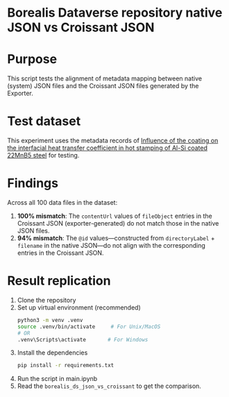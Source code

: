 # Borealis Dataverse repository native JSON vs Croissant JSON

# Purpose
This script tests the alignment of metadata mapping between native (system) JSON files and the Croissant JSON files generated by the Exporter.

# Test dataset
This experiment uses the metadata records of [Influence of the coating on the interfacial heat transfer coefficient in hot stamping of Al-Si coated 22MnB5 steel](https://borealisdata.ca/dataset.xhtml?persistentId=doi:10.5683/SP3/3N6JVZ&version=1.0) for testing.

# Findings
Across all 100 data files in the dataset:

1. **100% mismatch**: The `contentUrl` values of `fileObject` entries in the Croissant JSON (exporter-generated) do not match those in the native JSON files.  
2. **94% mismatch**: The `@id` values—constructed from `directoryLabel` + `filename` in the native JSON—do not align with the corresponding entries in the Croissant JSON.

# Result replication
1. Clone the repository
2. Set up virtual environment (recommended)
   ```sh
   python3 -m venv .venv
   source .venv/bin/activate     # For Unix/MacOS
   # OR
   .venv\Scripts\activate       # For Windows
    ```
3. Install the dependencies
   ```sh
   pip install -r requirements.txt
   ```
4. Run the script in main.ipynb
5. Read the `borealis_ds_json_vs_croissant` to get the comparison.